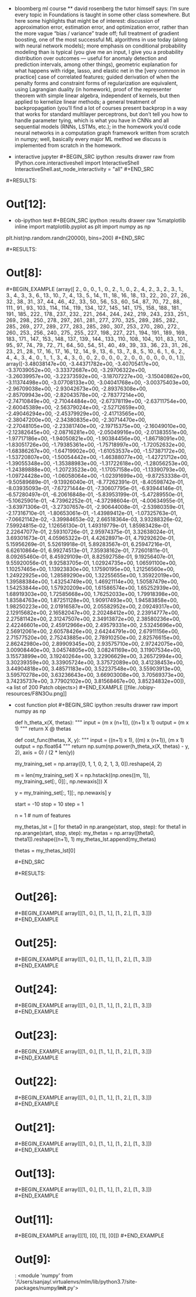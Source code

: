 * bloomberg ml course
** david rosenberg the tutor himself says:
   I’m sure every topic in Foundations is taught in some other class
   somewhere. But here some highlights that might be of interest:
   discussion of approximation error, estimation error, and optimization
   error, rather than the more vague “bias / variance” trade off; full
   treatment of gradient boosting, one of the most successful ML
   algorithms in use today (along with neural network models); more
   emphasis on conditional probability modeling than is typical (you give
   me an input, I give you a probability distribution over outcomes —
   useful for anomaly detection and prediction intervals, among other
   things), geometric explanation for what happens with ridge, lasso, and
   elastic net in the [very common in practice] case of correlated
   features; guided derivation of when the penalty forms and constraint
   forms of regularization are equivalent, using Lagrangian duality (in
   homework), proof of the representer theorem with simple linear
   algebra, independent of kernels, but then applied to kernelize linear
   methods; a general treatment of backpropagation (you’ll find a lot of
   courses present backprop in a way that works for standard multilayer
   perceptrons, but don’t tell you how to handle parameter tying, which
   is what you have in CNNs and all sequential models (RNNs, LSTMs,
   etc.); in the homework you’d code neural networks in a computation
   graph framework written from scratch in numpy; well, basically every
   major ML method we discuss is implemented from scratch in the
   homework.

* interactive jupyter
#+BEGIN_SRC ipython :results drawer raw
from IPython.core.interactiveshell import InteractiveShell
InteractiveShell.ast_node_interactivity = "all"
#+END_SRC

#+RESULTS:
# Out[12]:

* ob-ipython test
#+BEGIN_SRC ipython :results drawer raw
%matplotlib inline
import matplotlib.pyplot as plt
import numpy as np

plt.hist(np.random.randn(20000), bins=200)
#+END_SRC

#+RESULTS:
# Out[8]:
#+BEGIN_EXAMPLE
  (array([  2.,   0.,   0.,   1.,   0.,   2.,   1.,   0.,   2.,   4.,   2.,
  3.,   2.,   3.,   1.,   3.,   4.,   3.,   3.,   6.,  13.,  10.,
  7.,   4.,  13.,   5.,  14.,  11.,  18.,  16.,  18.,  13.,  22.,
  20.,  27.,  26.,  32.,  38.,  31.,  37.,  44.,  46.,  42.,  33.,
  50.,  56.,  53.,  60.,  54.,  87.,  70.,  72.,  88., 111.,  91.,
  93., 103., 114., 114., 119., 134., 127., 145., 141., 175., 158.,
  188., 181., 191., 185., 222., 178., 237., 232., 221., 264., 244.,
  242., 219., 243., 233., 251., 269., 298., 250., 278., 297., 261.,
  281., 277., 270., 325., 289., 285., 282., 285., 269., 277., 289.,
  277., 283., 285., 280., 307., 253., 270., 280., 272., 260., 253.,
  256., 240., 275., 255., 227., 198., 227., 221., 194., 191., 189.,
  169., 183., 171., 147., 153., 148., 137., 139., 144., 133., 110.,
  108., 104., 101.,  83., 101.,  95.,  97.,  74.,  79.,  72.,  71.,
  64.,  50.,  54.,  51.,  40.,  49.,  39.,  33.,  36.,  23.,  31.,
  26.,  23.,  21.,  28.,  17.,  16.,  17.,  16.,  12.,  14.,   9.,
  13.,   6.,  13.,   7.,   8.,   5.,  10.,   6.,   1.,   6.,   2.,
  4.,   4.,   3.,   4.,   0.,   1.,   1.,   3.,   4.,   3.,   0.,
  0.,   2.,   0.,   0.,   0.,   2.,   0.,   0.,   0.,   0.,   0.,
  0.,   1.]),
  array([-3.48038147e+00, -3.44371782e+00, -3.40705417e+00, -3.37039052e+00,
  -3.33372687e+00, -3.29706322e+00, -3.26039957e+00, -3.22373592e+00,
  -3.18707227e+00, -3.15040862e+00, -3.11374498e+00, -3.07708133e+00,
  -3.04041768e+00, -3.00375403e+00, -2.96709038e+00, -2.93042673e+00,
  -2.89376308e+00, -2.85709943e+00, -2.82043578e+00, -2.78377214e+00,
  -2.74710849e+00, -2.71044484e+00, -2.67378119e+00, -2.63711754e+00,
  -2.60045389e+00, -2.56379024e+00, -2.52712659e+00, -2.49046294e+00,
  -2.45379929e+00, -2.41713565e+00, -2.38047200e+00, -2.34380835e+00,
  -2.30714470e+00, -2.27048105e+00, -2.23381740e+00, -2.19715375e+00,
  -2.16049010e+00, -2.12382645e+00, -2.08716281e+00, -2.05049916e+00,
  -2.01383551e+00, -1.97717186e+00, -1.94050821e+00, -1.90384456e+00,
  -1.86718091e+00, -1.83051726e+00, -1.79385361e+00, -1.75718997e+00,
  -1.72052632e+00, -1.68386267e+00, -1.64719902e+00, -1.61053537e+00,
  -1.57387172e+00, -1.53720807e+00, -1.50054442e+00, -1.46388077e+00,
  -1.42721712e+00, -1.39055348e+00, -1.35388983e+00, -1.31722618e+00,
  -1.28056253e+00, -1.24389888e+00, -1.20723523e+00, -1.17057158e+00,
  -1.13390793e+00, -1.09724428e+00, -1.06058064e+00, -1.02391699e+00,
  -9.87253338e-01, -9.50589689e-01, -9.13926040e-01, -8.77262391e-01,
  -8.40598742e-01, -8.03935093e-01, -7.67271444e-01, -7.30607795e-01,
  -6.93944146e-01, -6.57280497e-01, -6.20616848e-01, -5.83953199e-01,
  -5.47289550e-01, -5.10625901e-01, -4.73962252e-01, -4.37298604e-01,
  -4.00634955e-01, -3.63971306e-01, -3.27307657e-01, -2.90644008e-01,
  -2.53980359e-01, -2.17316710e-01, -1.80653061e-01, -1.43989412e-01,
  -1.07325763e-01, -7.06621142e-02, -3.39984653e-02,  2.66518364e-03,
  3.93288326e-02,  7.59924815e-02,  1.12656130e-01,  1.49319779e-01,
  1.85983428e-01,  2.22647077e-01,  2.59310726e-01,  2.95974375e-01,
  3.32638024e-01,  3.69301673e-01,  4.05965322e-01,  4.42628971e-01,
  4.79292620e-01,  5.15956269e-01,  5.52619918e-01,  5.89283567e-01,
  6.25947216e-01,  6.62610864e-01,  6.99274513e-01,  7.35938162e-01,
  7.72601811e-01,  8.09265460e-01,  8.45929109e-01,  8.82592758e-01,
  9.19256407e-01,  9.55920056e-01,  9.92583705e-01,  1.02924735e+00,
  1.06591100e+00,  1.10257465e+00,  1.13923830e+00,  1.17590195e+00,
  1.21256560e+00,  1.24922925e+00,  1.28589290e+00,  1.32255655e+00,
  1.35922019e+00,  1.39588384e+00,  1.43254749e+00,  1.46921114e+00,
  1.50587479e+00,  1.54253844e+00,  1.57920209e+00,  1.61586574e+00,
  1.65252939e+00,  1.68919303e+00,  1.72585668e+00,  1.76252033e+00,
  1.79918398e+00,  1.83584763e+00,  1.87251128e+00,  1.90917493e+00,
  1.94583858e+00,  1.98250223e+00,  2.01916587e+00,  2.05582952e+00,
  2.09249317e+00,  2.12915682e+00,  2.16582047e+00,  2.20248412e+00,
  2.23914777e+00,  2.27581142e+00,  2.31247507e+00,  2.34913872e+00,
  2.38580236e+00,  2.42246601e+00,  2.45912966e+00,  2.49579331e+00,
  2.53245696e+00,  2.56912061e+00,  2.60578426e+00,  2.64244791e+00,
  2.67911156e+00,  2.71577520e+00,  2.75243885e+00,  2.78910250e+00,
  2.82576615e+00,  2.86242980e+00,  2.89909345e+00,  2.93575710e+00,
  2.97242075e+00,  3.00908440e+00,  3.04574805e+00,  3.08241169e+00,
  3.11907534e+00,  3.15573899e+00,  3.19240264e+00,  3.22906629e+00,
  3.26572994e+00,  3.30239359e+00,  3.33905724e+00,  3.37572089e+00,
  3.41238453e+00,  3.44904818e+00,  3.48571183e+00,  3.52237548e+00,
  3.55903913e+00,  3.59570278e+00,  3.63236643e+00,  3.66903008e+00,
  3.70569373e+00,  3.74235737e+00,  3.77902102e+00,  3.81568467e+00,
  3.85234832e+00]),
  <a list of 200 Patch objects>)
#+END_EXAMPLE
[[file:./obipy-resources/F8N3Ou.png]]
* cost function plot
  #+BEGIN_SRC ipython :results drawer raw
    import numpy as np

    def h_theta_x(X, thetas):
	"""
	input = (m x (n+1)),  ((n+1) x 1)
	output = (m x 1)
	"""
	return X @ thetas

    def cost_func(thetas, X, y):
	"""
	input = ((n+1) x 1), ((m) x (n+1)), (m x 1)
	output = np.float64
	"""
	return np.sum(np.power(h_theta_x(X, thetas) - y, 2), axis = 0) / (2 * len(y))

    my_training_set = np.array([0, 1,
	    1, 0,
	    2, 1,
	    3, 0]).reshape(4, 2)

    m = len(my_training_set)
    X = np.hstack((np.ones((m, 1)), my_training_set[:, 0][:, np.newaxis]))
    X

    y = my_training_set[:, 1][:, np.newaxis]
    y

    start = -10
    stop = 10
    step = 1

    n = 1 # num of features

    my_thetas_lst = []
    for theta0 in np.arange(start, stop, step):
	    for theta1 in np.arange(start, stop, step):
		my_thetas = np.array([theta0, theta1]).reshape((n+1), 1)
		my_thetas_lst.append(my_thetas)

    thetas = my_thetas_lst[0]

  #+END_SRC

  #+RESULTS:
  # Out[26]:
  #+BEGIN_EXAMPLE
    array([[1., 0.],
    [1., 1.],
    [1., 2.],
    [1., 3.]])
  #+END_EXAMPLE
  # Out[25]:
  #+BEGIN_EXAMPLE
    array([[1., 0.],
    [1., 1.],
    [1., 2.],
    [1., 3.]])
  #+END_EXAMPLE
  # Out[24]:
  #+BEGIN_EXAMPLE
    array([[1., 0.],
    [1., 1.],
    [1., 2.],
    [1., 3.]])
  #+END_EXAMPLE
  # Out[23]:
  #+BEGIN_EXAMPLE
    array([[1., 0.],
    [1., 1.],
    [1., 2.],
    [1., 3.]])
  #+END_EXAMPLE
  # Out[22]:
  #+BEGIN_EXAMPLE
    array([[1., 0.],
    [1., 1.],
    [1., 2.],
    [1., 3.]])
  #+END_EXAMPLE
  # Out[21]:
  #+BEGIN_EXAMPLE
    array([[1., 0.],
    [1., 1.],
    [1., 2.],
    [1., 3.]])
  #+END_EXAMPLE
  # Out[13]:
  #+BEGIN_EXAMPLE
    array([[1., 0.],
    [1., 1.],
    [1., 2.],
    [1., 3.]])
  #+END_EXAMPLE
  # Out[11]:
  #+BEGIN_EXAMPLE
    array([[1],
    [0],
    [1],
    [0]])
  #+END_EXAMPLE
  # Out[9]:
  : <module 'numpy' from '/Users/sanjay/.virtualenvs/mlm/lib/python3.7/site-packages/numpy/__init__.py'>
